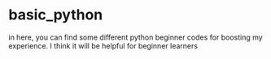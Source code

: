 # basic_python
in here, you can find some different python beginner codes for boosting my experience. I think it will be helpful for beginner learners 
